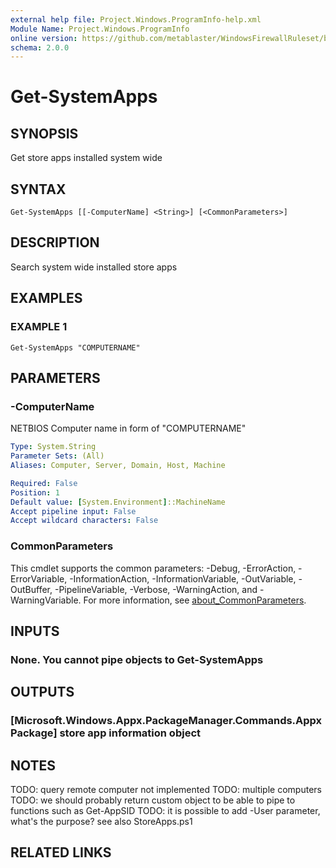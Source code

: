 ```yaml
---
external help file: Project.Windows.ProgramInfo-help.xml
Module Name: Project.Windows.ProgramInfo
online version: https://github.com/metablaster/WindowsFirewallRuleset/blob/develop/Modules/Project.Windows.ProgramInfo/Help/en-US/Get-SystemApps.md
schema: 2.0.0
---
```


# Get-SystemApps

## SYNOPSIS
Get store apps installed system wide

## SYNTAX

```
Get-SystemApps [[-ComputerName] <String>] [<CommonParameters>]
```

## DESCRIPTION
Search system wide installed store apps

## EXAMPLES

### EXAMPLE 1
```
Get-SystemApps "COMPUTERNAME"
```

## PARAMETERS

### -ComputerName
NETBIOS Computer name in form of "COMPUTERNAME"

```yaml
Type: System.String
Parameter Sets: (All)
Aliases: Computer, Server, Domain, Host, Machine

Required: False
Position: 1
Default value: [System.Environment]::MachineName
Accept pipeline input: False
Accept wildcard characters: False
```

### CommonParameters
This cmdlet supports the common parameters: -Debug, -ErrorAction, -ErrorVariable, -InformationAction, -InformationVariable, -OutVariable, -OutBuffer, -PipelineVariable, -Verbose, -WarningAction, and -WarningVariable. For more information, see [about_CommonParameters](http://go.microsoft.com/fwlink/?LinkID=113216).

## INPUTS

### None. You cannot pipe objects to Get-SystemApps
## OUTPUTS

### [Microsoft.Windows.Appx.PackageManager.Commands.AppxPackage] store app information object
## NOTES
TODO: query remote computer not implemented
TODO: multiple computers
TODO: we should probably return custom object to be able to pipe to functions such as Get-AppSID
TODO: it is possible to add -User parameter, what's the purpose?
see also StoreApps.ps1

## RELATED LINKS
